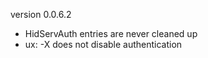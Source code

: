 version 0.0.6.2
- HidServAuth entries are never cleaned up
- ux: -X does not disable authentication

